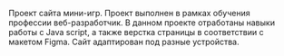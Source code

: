 Проект сайта мини-игр. Проект выполнен в рамках обучения профессии веб-разработчик. В данном проекте отработаны навыки работы с Java script, а также верстка страницы в соответствии с макетом Figma. Сайт адаптирован под разные устройства.
